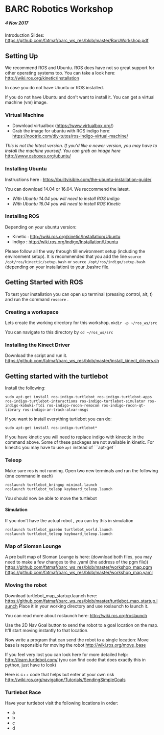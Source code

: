 # BARC Robotics Workshop
##### 4 Nov 2017

Introduction Slides: https://github.com/fatmaf/barc_ws_res/blob/master/BarcWorkshop.pdf

## Setting Up 

We recommend ROS and Ubuntu. ROS does have not so great support for other operating systems too. You can take a look here: http://wiki.ros.org/kinetic/Installation

In case you do not have Ubuntu or ROS installed. 

If you do not have Ubuntu and don't want to install it. You can get a virtual machine (vm) image. 

### Virtual Machine 
* Download virtualbox (https://www.virtualbox.org/)
* Grab the image for ubuntu with ROS indigo here: https://nootrix.com/diy-tutos/ros-indigo-virtual-machine/

_This is not the latest version. If you'd like a newer version, you may have to install the machine yourself. 
You can grab an image here_ http://www.osboxes.org/ubuntu/ 

### Installing Ubuntu 

Instructions here : https://builtvisible.com/the-ubuntu-installation-guide/

You can download 14.04 or 16.04. We reccommend the latest. 

* _With Ubuntu 14.04 you will need to install ROS Indigo_
* _With Ubuntu 16.04 you will need to install ROS Kinetic_

### Installing ROS 
Depending on your ubuntu version: 
* Kinetic : http://wiki.ros.org/kinetic/Installation/Ubuntu
* Indigo : http://wiki.ros.org/indigo/Installation/Ubuntu

Please follow all the way through till environment setup (including the environment setup). 
It is recommended that you add the line `source /opt/ros/kinectic/setup.bash` or `source /opt/ros/indigo/setup.bash` (depending on your installation) to your .bashrc file.

## Getting Started with ROS 
To test your installation you can open up terminal (pressing control, alt, t) and run the command `roscore` . 

### Creating a workspace 
Lets create the working directory for this workshop. 
```mkdir -p ~/ros_ws/src```

You can navigate to this directory by `cd ~/ros_ws/src` 

### Installing the Kinect Driver 
Download the script and run it.
https://github.com/fatmaf/barc_ws_res/blob/master/install_kinect_drivers.sh

## Getting started with the turtlebot
Install the following: 
```
sudo apt-get install ros-indigo-turtlebot ros-indigo-turtlebot-apps ros-indigo-turtlebot-interactions ros-indigo-turtlebot-simulator ros-indigo-kobuki-ftdi ros-indigo-rocon-remocon ros-indigo-rocon-qt-library ros-indigo-ar-track-alvar-msgs
```

If you want to install everything turtlebot you can do: 
```
sudo apt-get install ros-indigo-turtlebot* 
```

If you have kinetic you will need to replace indigo with kinectic in the command above. Some of these packages are not available in kinetic. 
For kinectic you may have to use ``apt`` instead of ```apt-get``

### Teleop 
Make sure ros is not running. Open two new terminals and run the following (one command in each)
```
roslaunch turtlebot_bringup minimal.launch 
roslaunch turtlebot_teleop keyboard_teleop.launch
```
You should now be able to move the turtlebot 
#### Simulation 
If you don't have the actual robot , you can try this in simulation 
```
roslaunch turtlebot_gazebo turtlebot_world.launch
roslaunch turtlebot_teleop keyboard_teleop.launch
```
### Map of Sloman Lounge 
A pre built map of Sloman Lounge is here: 
(download both files, you may need to make a few changes to the .yaml (the address of the pgm file))
https://github.com/fatmaf/barc_ws_res/blob/master/workshop_map.pgm
https://github.com/fatmaf/barc_ws_res/blob/master/workshop_map.yaml

### Moving the robot 
Download turtlebot_map_startup.launch here: https://github.com/fatmaf/barc_ws_res/blob/master/turtlebot_map_startup.launch 
Place it in your working directory and use roslaunch to launch it. 

You can read more about roslaunch here: http://wiki.ros.org/roslaunch

Use the 2D Nav Goal button to send the robot to a goal location on the map. It'll start moving instantly to that location. 

Now write a program that can send the robot to a single location: 
Move base is reponsible for moving the robot http://wiki.ros.org/move_base 

If you feel very lost you can look here for more detailed help: http://learn.turtlebot.com/ (you can find code that does exactly this in python, just have to look)

Here is c++ code that helps but enter at your own risk http://wiki.ros.org/navigation/Tutorials/SendingSimpleGoals

### Turtlebot Race 
Have your turtlebot visit the following locations in order: 
* a
* b 
* c 
* d

